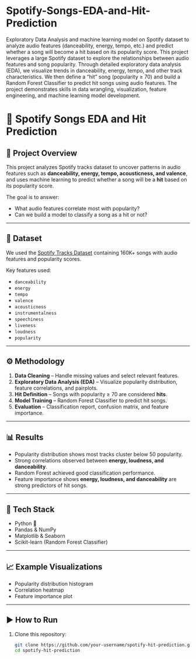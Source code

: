 # Spotify-Songs-EDA-and-Hit-Prediction
Exploratory Data Analysis and machine learning model on Spotify dataset to analyze audio features (danceability, energy, tempo, etc.) and predict whether a song will become a hit based on its popularity score.
This project leverages a large Spotify dataset to explore the relationships between audio features and song popularity. Through detailed exploratory data analysis (EDA), we visualize trends in danceability, energy, tempo, and other track characteristics. We then define a “hit” song (popularity ≥ 70) and build a Random Forest Classifier to predict hit songs using audio features. The project demonstrates skills in data wrangling, visualization, feature engineering, and machine learning model development.
# 🎵 Spotify Songs EDA and Hit Prediction

## 📌 Project Overview
This project analyzes Spotify tracks dataset to uncover patterns in audio features such as **danceability, energy, tempo, acousticness, and valence**, and uses machine learning to predict whether a song will be a **hit** based on its popularity score.

The goal is to answer:
- What audio features correlate most with popularity?
- Can we build a model to classify a song as a hit or not?

---

## 📂 Dataset
We used the [Spotify Tracks Dataset](https://github.com/gabminamedez/spotify-data) containing 160K+ songs with audio features and popularity scores.

Key features used:
- `danceability`  
- `energy`  
- `tempo`  
- `valence`  
- `acousticness`  
- `instrumentalness`  
- `speechiness`  
- `liveness`  
- `loudness`  
- `popularity`

---

## ⚙️ Methodology
1. **Data Cleaning** – Handle missing values and select relevant features.  
2. **Exploratory Data Analysis (EDA)** – Visualize popularity distribution, feature correlations, and pairplots.  
3. **Hit Definition** – Songs with popularity ≥ 70 are considered **hits**.  
4. **Model Training** – Random Forest Classifier to predict hit songs.  
5. **Evaluation** – Classification report, confusion matrix, and feature importance.  

---

## 📊 Results
- Popularity distribution shows most tracks cluster below 50 popularity.  
- Strong correlations observed between **energy, loudness, and danceability**.  
- Random Forest achieved good classification performance.  
- Feature importance shows **energy, loudness, and danceability** are strong predictors of hit songs.  

---

## 🚀 Tech Stack
- Python 🐍  
- Pandas & NumPy  
- Matplotlib & Seaborn  
- Scikit-learn (Random Forest Classifier)  

---

## 📈 Example Visualizations
- Popularity distribution histogram  
- Correlation heatmap  
- Feature importance plot  

---

## ▶️ How to Run
1. Clone this repository:
   ```bash
   git clone https://github.com/your-username/spotify-hit-prediction.git
   cd spotify-hit-prediction
